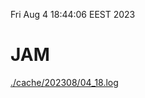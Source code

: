 Fri Aug  4 18:44:06 EEST 2023
# JAM
<a href='./cache/202308/04_18.log'>./cache/202308/04_18.log</a>
